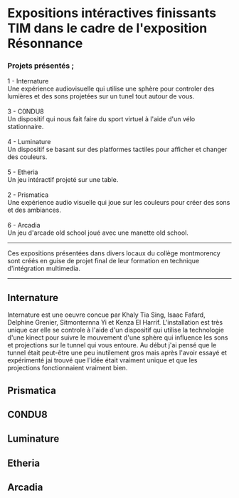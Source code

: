 <h1> Expositions intéractives finissants TIM dans le cadre de l'exposition Résonnance</h1>

<h3>Projets présentés ;</h3>

1 - Internature
<br/>
Une expérience audiovisuelle qui utilise une sphère pour controler des lumières et des sons projetées sur un tunel tout autour de vous.
<br/><br/>
3 - C0NDU8
<br/>
Un dispositif qui nous fait faire du sport virtuel à l'aide d'un vélo stationnaire.
<br/><br/>
4 - Luminature
<br/>
Un dispositif se basant sur des platformes tactiles pour afficher et changer des couleurs.
<br/><br/>
5 - Etheria
<br/>
Un jeu intéractif projeté sur une table.
<br/><br/>
2 - Prismatica
<br/>
Une expérience audio visuelle qui joue sur les couleurs pour créer des sons et des ambiances.
<br/><br/>
6 - Arcadia
<br/>
Un jeu d'arcade old school joué avec une manette old school.

------------

Ces expositions présentées dans divers locaux du collège montmorency sont créés en guise de projet final de leur formation en technique d'intégration multimedia.

------------

<h2>Internature</h2>
Internature est une oeuvre concue par Khaly Tia Sing, Isaac Fafard, Delphine Grenier, Sitmonternna Yi et Kenza El Harrif. L'installation est très unique car elle se controle à l'aide d'un dispositif qui utilise la technologie d'une kinect pour suivre le mouvement d'une sphère qui influence les sons et projections sur le tunnel qui vous entoure. Au début j'ai pensé que le tunnel était peut-être une peu inutilement gros mais après l'avoir essayé et expérimenté jai trouvé que l'idée était vraiment unique et que les projections fonctionnaient vraiment bien.

<h2>Prismatica</h2>


<h2>C0NDU8</h2>


<h2>Luminature</h2>


<h2>Etheria</h2>





<h2>Arcadia</h2>
